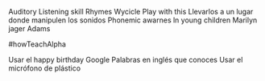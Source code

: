 Auditory 
Listening skill
Rhymes
Wycicle
Play with this
Llevarlos a un lugar donde manipulen los sonidos
Phonemic awarnes ln young children Marilyn jager Adams



#howTeachAlpha 


Usar el happy birthday
Google
Palabras en inglés que conoces
Usar el micrófono de plástico 
